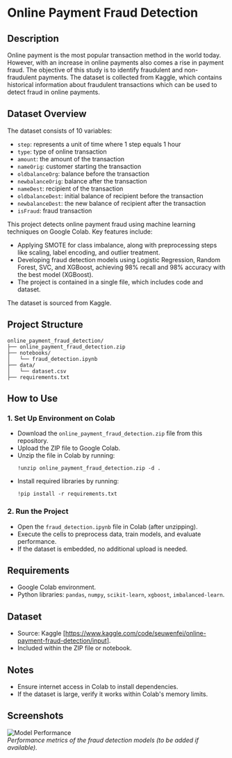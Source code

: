 # Online Payment Fraud Detection

## Description
Online payment is the most popular transaction method in the world today. However, with an increase in online payments also comes a rise in payment fraud. The objective of this study is to identify fraudulent and non-fraudulent payments. The dataset is collected from Kaggle, which contains historical information about fraudulent transactions which can be used to detect fraud in online payments.

## Dataset Overview
The dataset consists of 10 variables:

- `step`: represents a unit of time where 1 step equals 1 hour
- `type`: type of online transaction
- `amount`: the amount of the transaction
- `nameOrig`: customer starting the transaction
- `oldbalanceOrg`: balance before the transaction
- `newbalanceOrig`: balance after the transaction
- `nameDest`: recipient of the transaction
- `oldbalanceDest`: initial balance of recipient before the transaction
- `newbalanceDest`: the new balance of recipient after the transaction
- `isFraud`: fraud transaction

This project detects online payment fraud using machine learning techniques on Google Colab. Key features include:
- Applying SMOTE for class imbalance, along with preprocessing steps like scaling, label encoding, and outlier treatment.
- Developing fraud detection models using Logistic Regression, Random Forest, SVC, and XGBoost, achieving 98% recall and 98% accuracy with the best model (XGBoost).
- The project is contained in a single file, which includes code and dataset.

The dataset is sourced from Kaggle.

## Project Structure
```
online_payment_fraud_detection/
├── online_payment_fraud_detection.zip  
├── notebooks/                         
│   └── fraud_detection.ipynb
├── data/                            
│   └── dataset.csv
├── requirements.txt                 
```

## How to Use
### 1. Set Up Environment on Colab
- Download the `online_payment_fraud_detection.zip` file from this repository.
- Upload the ZIP file to Google Colab.
- Unzip the file in Colab by running:
  ```
  !unzip online_payment_fraud_detection.zip -d .
  ```
- Install required libraries by running:
  ```
  !pip install -r requirements.txt
  ```

### 2. Run the Project
- Open the `fraud_detection.ipynb` file in Colab (after unzipping).
- Execute the cells to preprocess data, train models, and evaluate performance.
- If the dataset is embedded, no additional upload is needed.

## Requirements
- Google Colab environment.
- Python libraries: `pandas`, `numpy`, `scikit-learn`, `xgboost`, `imbalanced-learn`.

## Dataset
- Source: Kaggle [https://www.kaggle.com/code/seuwenfei/online-payment-fraud-detection/input].
- Included within the ZIP file or notebook.

## Notes
- Ensure internet access in Colab to install dependencies.
- If the dataset is large, verify it works within Colab's memory limits.

## Screenshots
![Model Performance](screenshots/model_performance.png)  
*Performance metrics of the fraud detection models (to be added if available).*


